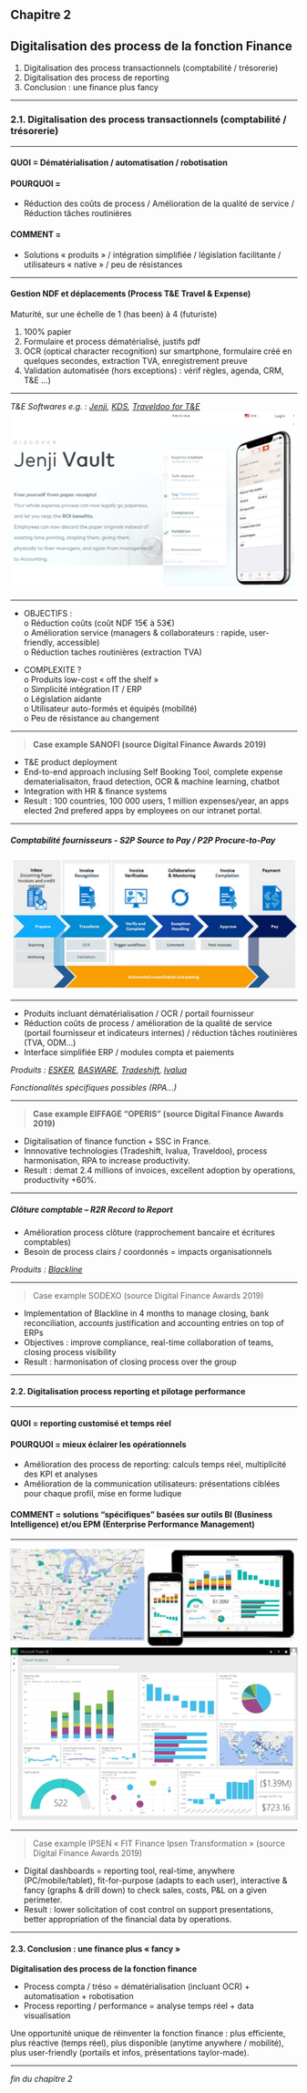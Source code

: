 ## Chapitre 2
## Digitalisation des process de la fonction Finance         

1. Digitalisation des process transactionnels (comptabilité / trésorerie)    
2. Digitalisation des process de reporting    
3. Conclusion : une finance plus fancy    

----

### 2.1. Digitalisation des process transactionnels (comptabilité / trésorerie)   

----

#### QUOI = Dématérialisation / automatisation / robotisation
#### POURQUOI =  
-	Réduction des coûts de process / Amélioration de la qualité de service / Réduction tâches routinières    
#### COMMENT =
-	Solutions « produits » / intégration simplifiée / législation facilitante / utilisateurs « native » / peu de résistances

----

#### Gestion NDF et déplacements (Process T&E Travel & Expense)

Maturité, sur une échelle de 1 (has been) à 4 (futuriste)
1. 100% papier
2. Formulaire et process dématérialisé, justifs pdf
3. OCR (optical character recognition) sur smartphone, formulaire créé en quelques secondes, extraction TVA, enregistrement preuve
4. Validation automatisée (hors exceptions) : vérif règles, agenda, CRM, T&E ...)

----

*T&E Softwares e.g. : [Jenji](https://jenji.io/en), [KDS](https://www.kds.fr/), [Traveldoo for T&E](https://www.traveldoo.com/)*
<img src="images/Jenji.png" style="background:none; border:none; box-shadow:none;"/>

----

-	OBJECTIFS :     
o	Réduction coûts (coût NDF 15€ à 53€)    
o	Amélioration service (managers & collaborateurs : rapide, user-friendly, accessible)    
o	Réduction taches routinières (extraction TVA)    

-	COMPLEXITE ?    
o	Produits low-cost « off the shelf »   
o	Simplicité intégration IT / ERP    
o	Législation aidante    
o	Utilisateur auto-formés et équipés (mobilité)   
o	Peu de résistance au changement       

----

> **Case example SANOFI (source Digital Finance Awards 2019)**   

- T&E product deployment
- End-to-end approach inclusing Self Booking Tool, complete expense dematerialisaiton, fraud detection, OCR & machine learning, chatbot 
- Integration with HR & finance systems  
- Result : 100 countries, 100 000 users, 1 million expenses/year, an apps elected 2nd prefered apps by employees on our intranet portal.

----

##### Comptabilité fournisseurs - S2P Source to Pay / P2P Procure-to-Pay     

<img src="images/p2p1.jpg" style="background:none; border:none; box-shadow:none;"/>

----

- Produits incluant dématérialisation / OCR / portail fournisseur
- Réduction coûts de process / amélioration de la qualité de service (portail fournisseur et indicateurs internes) / réduction tâches routinières (TVA, ODM…)    
- Interface simplifiée ERP / modules compta et paiements    

*Produits : [ESKER](https://www.esker.co.uk/), [BASWARE](https://www.basware.com/en-gb), [Tradeshift](https://tradeshift.com/), [Ivalua](https://fr.ivalua.com/)*     

*Fonctionalités spécifiques possibles (RPA...)*

----

> **Case example EIFFAGE “OPERIS” (source Digital Finance Awards 2019)**   

- Digitalisation of finance function + SSC in France. 
- Innnovative technologies (Tradeshift, Ivalua, Traveldoo), process harmonisation, RPA to increase productivity. 
- Result : demat 2.4 millions of invoices, excellent adoption by operations, productivity +60%.

----

##### Clôture comptable – R2R Record to Report    

- Amélioration process clôture (rapprochement bancaire et écritures comptables)
- Besoin de process clairs / coordonnés = impacts organisationnels     

*Produits : [Blackline](https://www.blackline.com/)*

----

> Case example SODEXO (source Digital Finance Awards 2019)   

- Implementation of Blackline in 4 months to manage closing, bank reconciliation, accounts justification and accounting entries on top of ERPs
- Objectives : improve compliance, real-time collaboration of teams, closing process visibility
- Result : harmonisation of closing process over the group

----

#### 2.2. Digitalisation process reporting et pilotage performance

----

#### QUOI = reporting customisé et temps réel

#### POURQUOI = mieux éclairer les opérationnels
-	Amélioration des process de reporting: calculs temps réel, multiplicité des KPI et analyses
-	Amélioration de la communication utilisateurs: présentations ciblées pour chaque profil, mise en forme ludique    

#### COMMENT = solutions “spécifiques” basées sur outils BI (Business Intelligence) et/ou EPM (Enterprise Performance Management)

----

<img src="images/bi2.jpg" style="background:none; border:none; box-shadow:none;"/>

----

> Case example IPSEN « FIT Finance Ipsen Transformation » (source Digital Finance Awards 2019)

- Digital dashboards = reporting tool, real-time, anywhere (PC/mobile/tablet), fit-for-purpose (adapts to each user), interactive & fancy (graphs & drill down) to check sales, costs, P&L on a given perimeter.
- Result : lower solicitation of cost control on support presentations, better appropriation of the financial data by operations.

----

#### 2.3. Conclusion : une finance plus « fancy »    

**Digitalisation des process de la fonction finance** 
- Process compta / tréso = dématérialisation (incluant OCR) + automatisation + robotisation    
- Process reporting / performance = analyse temps réel + data visualisation    

Une opportunité unique de réinventer la fonction finance : plus efficiente, plus réactive (temps réel), plus disponible (anytime anywhere / mobilité), plus user-friendly (portails et infos, présentations taylor-made).

----

*fin du chapitre 2*
